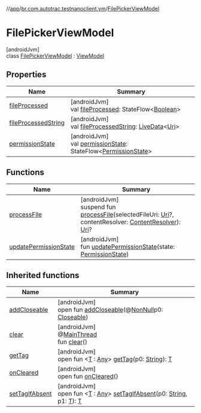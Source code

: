 //[app](../../../index.md)/[br.com.autotrac.testnanoclient.vm](../index.md)/[FilePickerViewModel](index.md)

# FilePickerViewModel

[androidJvm]\
class [FilePickerViewModel](index.md) : [ViewModel](https://developer.android.com/reference/kotlin/androidx/lifecycle/ViewModel.html)

## Properties

| Name | Summary |
|---|---|
| [fileProcessed](file-processed.md) | [androidJvm]<br>val [fileProcessed](file-processed.md): StateFlow&lt;[Boolean](https://kotlinlang.org/api/latest/jvm/stdlib/kotlin/-boolean/index.html)&gt; |
| [fileProcessedString](file-processed-string.md) | [androidJvm]<br>val [fileProcessedString](file-processed-string.md): [LiveData](https://developer.android.com/reference/kotlin/androidx/lifecycle/LiveData.html)&lt;[Uri](https://developer.android.com/reference/kotlin/android/net/Uri.html)&gt; |
| [permissionState](permission-state.md) | [androidJvm]<br>val [permissionState](permission-state.md): StateFlow&lt;[PermissionState](../-permission-state/index.md)&gt; |

## Functions

| Name | Summary |
|---|---|
| [processFile](process-file.md) | [androidJvm]<br>suspend fun [processFile](process-file.md)(selectedFileUri: [Uri](https://developer.android.com/reference/kotlin/android/net/Uri.html)?, contentResolver: [ContentResolver](https://developer.android.com/reference/kotlin/android/content/ContentResolver.html)): [Uri](https://developer.android.com/reference/kotlin/android/net/Uri.html)? |
| [updatePermissionState](update-permission-state.md) | [androidJvm]<br>fun [updatePermissionState](update-permission-state.md)(state: [PermissionState](../-permission-state/index.md)) |

## Inherited functions

| Name | Summary |
|---|---|
| [addCloseable](../-reset-database-view-model/index.md#264516373%2FFunctions%2F-912451524) | [androidJvm]<br>open fun [addCloseable](../-reset-database-view-model/index.md#264516373%2FFunctions%2F-912451524)(@[NonNull](https://developer.android.com/reference/kotlin/androidx/annotation/NonNull.html)p0: [Closeable](https://developer.android.com/reference/kotlin/java/io/Closeable.html)) |
| [clear](../-reset-database-view-model/index.md#-1936886459%2FFunctions%2F-912451524) | [androidJvm]<br>@[MainThread](https://developer.android.com/reference/kotlin/androidx/annotation/MainThread.html)<br>fun [clear](../-reset-database-view-model/index.md#-1936886459%2FFunctions%2F-912451524)() |
| [getTag](../-reset-database-view-model/index.md#-215894976%2FFunctions%2F-912451524) | [androidJvm]<br>open fun &lt;[T](../-reset-database-view-model/index.md#-215894976%2FFunctions%2F-912451524) : [Any](https://kotlinlang.org/api/latest/jvm/stdlib/kotlin/-any/index.html)&gt; [getTag](../-reset-database-view-model/index.md#-215894976%2FFunctions%2F-912451524)(p0: [String](https://kotlinlang.org/api/latest/jvm/stdlib/kotlin/-string/index.html)): [T](../-reset-database-view-model/index.md#-215894976%2FFunctions%2F-912451524) |
| [onCleared](../-reset-database-view-model/index.md#-1930136507%2FFunctions%2F-912451524) | [androidJvm]<br>open fun [onCleared](../-reset-database-view-model/index.md#-1930136507%2FFunctions%2F-912451524)() |
| [setTagIfAbsent](../-reset-database-view-model/index.md#-1567230750%2FFunctions%2F-912451524) | [androidJvm]<br>open fun &lt;[T](../-reset-database-view-model/index.md#-1567230750%2FFunctions%2F-912451524) : [Any](https://kotlinlang.org/api/latest/jvm/stdlib/kotlin/-any/index.html)&gt; [setTagIfAbsent](../-reset-database-view-model/index.md#-1567230750%2FFunctions%2F-912451524)(p0: [String](https://kotlinlang.org/api/latest/jvm/stdlib/kotlin/-string/index.html), p1: [T](../-reset-database-view-model/index.md#-1567230750%2FFunctions%2F-912451524)): [T](../-reset-database-view-model/index.md#-1567230750%2FFunctions%2F-912451524) |
